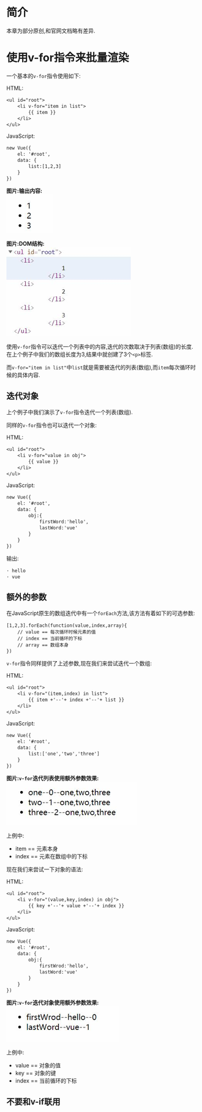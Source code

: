 # 简介

本章为部分原创,和官网文档略有差异.

# 使用v-for指令来批量渲染

一个基本的`v-for`指令使用如下:

HTML:
```
<ul id="root">
    <li v-for="item in list">
        {{ item }}
    </li>
</ul>
```
JavaScript:
```
new Vue({
    el: '#root',
    data: {
        list:[1,2,3]
    }
})
```

__图片:输出内容:__  
![image text](Assets/cheaper-7-v-forbase.jpg)

__图片:DOM结构:__  
![image text](Assets/cheaper-7-v-forbaseDOM.jpg)

使用`v-for`指令可以迭代一个列表中的内容,迭代的次数取决于列表(数组)的长度.  
在上个例子中我们的数组长度为3,结果中就创建了3个`<p>`标签.

而`v-for="item in list"`中`list`就是需要被迭代的列表(数组),而`item`每次循环时候的具体内容.

## 迭代对象

上个例子中我们演示了`v-for`指令迭代一个列表(数组).

同样的`v-for`指令也可以迭代一个对象:

HTML:
```
<ul id="root">
    <li v-for="value in obj">
        {{ value }}
    </li>
</ul>
```
JavaScript:
```
new Vue({
    el: '#root',
    data: {
        obj:{
            firstWord:'hello',
            lastWord:'vue'
        }
    }
})
```
输出:
```
· hello
· vue
```

## 额外的参数

在JavaScript原生的数组迭代中有一个`forEach`方法,该方法有着如下的可选参数:
```
[1,2,3].forEach(function(value,index,array){
    // value == 每次循环时候元素的值
    // index == 当前循环的下标
    // array == 数组本身
})
```

`v-for`指令同样提供了上述参数,现在我们来尝试迭代一个数组:

HTML:
```
<ul id="root">
    <li v-for="(item,index) in list">
        {{ item +'--'+ index +'--'+ list }}
    </li>
</ul>
```
JavaScript:
```
new Vue({
    el: '#root',
    data: {
        list:['one','two','three']
    }
})
```

__图片:`v-for`迭代列表使用额外参数效果:__  
![image text](Assets/cheaper-7-v-listMore.jpg)

上例中:

- item == 元素本身
- index == 元素在数组中的下标

现在我们来尝试一下对象的语法:

HTML:
```
<ul id="root">
    <li v-for="(value,key,index) in obj">
        {{ key +'--'+ value +'--'+ index }}
    </li>
</ul>
```
JavaScript:
```
new Vue({
    el: '#root',
    data: {
        obj:{
            firstWrod:'hello',
            lastWord:'vue'
        }
    }
})
```

__图片:`v-for`迭代对象使用额外参数效果:__  
![image text](Assets/cheaper-7-v-listObjMore.jpg)

上例中:
- value == 对象的值
- key == 对象的键
- index == 当前循环的下标


## 不要和v-if联用

